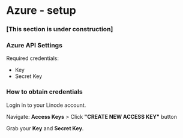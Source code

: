 # Azure - setup

### \[This section is under construction]

### Azure API Settings

Required credentials:

* Key
* Secret Key



### How to obtain credentials

Login in to your Linode account.



Navigate: **Access Keys** > Click **"CREATE NEW ACCESS KEY"** button



Grab your **Key** and **Secret Key**.
